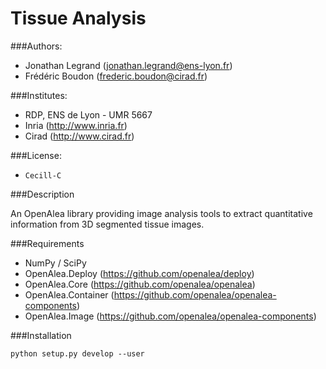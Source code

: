 # Tissue Analysis

###Authors:
* Jonathan Legrand (jonathan.legrand@ens-lyon.fr)
* Frédéric Boudon (frederic.boudon@cirad.fr)


###Institutes:
* RDP, ENS de Lyon - UMR 5667
* Inria (http://www.inria.fr)
* Cirad (http://www.cirad.fr)


###License: 
* `Cecill-C`

###Description

An OpenAlea library providing image analysis tools to extract quantitative information from 3D segmented tissue images.

###Requirements

* NumPy / SciPy
* OpenAlea.Deploy (https://github.com/openalea/deploy)
* OpenAlea.Core (https://github.com/openalea/openalea)
* OpenAlea.Container (https://github.com/openalea/openalea-components)
* OpenAlea.Image (https://github.com/openalea/openalea-components)

###Installation

```
python setup.py develop --user
```